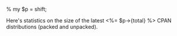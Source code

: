 % my $p = shift;

Here's statistics on the size of the latest <%= $p->{total} %> CPAN distributions (packed and unpacked).
